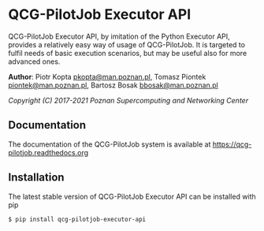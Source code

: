 QCG-PilotJob Executor API
=======
QCG-PilotJob Executor API, by imitation of the Python Executor API, 
provides a relatively easy way of usage of QCG-PilotJob. It is targeted to
fulfil needs of basic execution scenarios, but may be useful also for more advanced ones.

**Author**: Piotr Kopta <pkopta@man.poznan.pl>, Tomasz Piontek <piontek@man.poznan.pl>, Bartosz Bosak <bbosak@man.poznan.pl>

*Copyright (C) 2017-2021 Poznan Supercomputing and Networking Center*

## Documentation
The documentation of the QCG-PilotJob system is available at https://qcg-pilotjob.readthedocs.org

## Installation
The latest stable version of QCG-PilotJob Executor API can be installed with pip

```bash
$ pip install qcg-pilotjob-executor-api
```